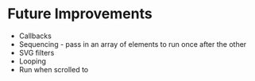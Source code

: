 # Future Improvements

* Callbacks
* Sequencing - pass in an array of elements to run once after the other
* SVG filters
* Looping
* Run when scrolled to